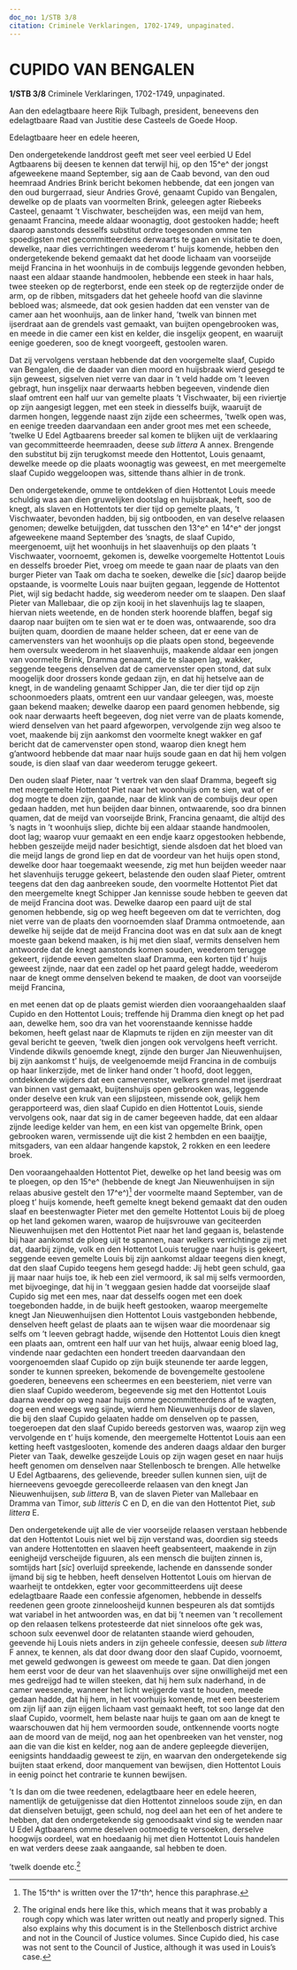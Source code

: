 ```yaml
---
doc_no: 1/STB 3/8
citation: Criminele Verklaringen, 1702-1749, unpaginated.
---
```


# CUPIDO VAN BENGALEN

**1/STB 3/8** Criminele Verklaringen, 1702-1749, unpaginated.

Aan den edelagtbaare heere Rijk Tulbagh, president, beneevens den edelagtbaare Raad van Justitie dese Casteels de Goede Hoop.

Edelagtbaare heer en edele heeren,

Den ondergetekende landdrost geeft met seer veel eerbied U Edel Agtbaarens bij deesen te kennen dat terwijl hij, op den 15^e^ der jongst afgeweekene maand September, sig aan de Caab bevond, van den oud heemraad Andries Brink bericht bekomen hebbende, dat een jongen van den oud burgerraad, sieur Andries Grové, genaamt Cupido van Bengalen, dewelke op de plaats van voormelten Brink, geleegen agter Riebeeks Casteel, genaamt ’t Vischwater, bescheijden was, een meijd van hem, genaamt Francina, meede aldaar woonagtig, doot gestooken hadde; heeft daarop aanstonds desselfs substitut ordre toegesonden omme ten spoedigsten met gecommitteerdens derwaarts te gaan en visitatie te doen, dewelke, naar dies verrichtingen weederom t’ huijs komende, hebben den ondergetekende bekend gemaakt dat het doode lichaam van voorseijde meijd Francina in het woonhuijs in de combuijs leggende gevonden hebben, naast een aldaar staande handmoolen, hebbende een steek in haar hals, twee steeken op de regterborst, ende een steek op de regterzijde onder de arm, op de ribben, mitsgaders dat het geheele hoofd van die slavinne bebloed was; alsmeede, dat ook gesien hadden dat een venster van de camer aan het woonhuijs, aan de linker hand, ’twelk van binnen met ijserdraat aan de grendels vast gemaakt, van buijten opengebrooken was, en meede in die camer een kist en kelder, die insgelijx geopent, en waaruijt eenige goederen, soo de knegt voorgeeft, gestoolen waren.

Dat zij vervolgens verstaan hebbende dat den voorgemelte slaaf, Cupido van Bengalen, die de daader van dien moord en huijsbraak wierd gesegd te sijn geweest, sigselven niet verre van daar in ’t veld hadde om ’t leeven gebragt, hun insgelijx naar derwaarts hebben begeeven, vindende dien slaaf omtrent een half uur van gemelte plaats ’t Vischwaater, bij een riviertje op zijn aangesigt leggen, met een steek in diesselfs buijk, waaruijt de darmen hongen, leggende naast zijn zijde een scheermes, ’twelk open was, en eenige treeden daarvandaan een ander groot mes met een scheede, ’twelke U Edel Agtbaarens breeder sal komen te blijken uijt de verklaaring van gecommitteerde heemraaden, deese *sub littera* A annex. Brengende den substitut bij zijn terugkomst meede den Hottentot, Louis genaamt, dewelke meede op die plaats woonagtig was geweest, en met meergemelte slaaf Cupido weggeloopen was, sittende thans alhier in de tronk.

Den ondergetekende, omme te ontdekken of dien Hottentot Louis meede schuldig was aan dien gruwelijken dootslag en huijsbraak, heeft, soo de knegt, als slaven en Hottentots ter dier tijd op gemelte plaats, ’t Vischwaater, bevonden hadden, bij sig ontbooden, en van deselve relaasen genomen; dewelke betuijgden, dat tusschen den 13^e^ en 14^e^ der jongst afgeweekene maand September des ’snagts, de slaaf Cupido, meergenoemt, uijt het woonhuijs in het slaavenhuijs op den plaats ’t Vischwaater, voornoemt, gekomen is, dewelke voorgemelte Hottentot Louis en desselfs broeder Piet, vroeg om meede te gaan naar de plaats van den burger Pieter van Taak om dacha te soeken, dewelke die \[*sic*\] daarop beijde opstaande, is voormelte Louis naar buijten gegaan, leggende de Hottentot Piet, wijl sig bedacht hadde, sig weederom needer om te slaapen. Den slaaf Pieter van Mallebaar, die op zijn kooij in het slavenhuijs lag te slaapen, hiervan niets weetende, en de honden sterk hoorende blaffen, begaf sig daarop naar buijten om te sien wat er te doen was, ontwaarende, soo dra buijten quam, doordien de maane helder scheen, dat er eene van de camervensters van het woonhuijs op die plaats open stond, begeevende hem oversulx weederom in het slaavenhuijs, maakende aldaar een jongen van voormelte Brink, Dramma genaamt, die te slaapen lag, wakker, seggende teegens denselven dat de camervenster open stond, dat sulx moogelijk door drossers konde gedaan zijn, en dat hij hetselve aan de knegt, in de wandeling genaamt Schipper Jan, die ter dier tijd op zijn schoonmoeders plaats, omtrent een uur vandaar geleegen, was, moeste gaan bekend maaken; dewelke daarop een paard genomen hebbende, sig ook naar derwaarts heeft begeeven, dog niet verre van de plaats komende, wierd denselven van het paard afgeworpen, vervolgende zijn weg alsoo te voet, maakende bij zijn aankomst den voormelte knegt wakker en gaf bericht dat de camervenster open stond, waarop dien knegt hem g’antwoord hebbende dat maar naar huijs soude gaan en dat hij hem volgen soude, is dien slaaf van daar weederom terugge gekeert.

Den ouden slaaf Pieter, naar ’t vertrek van den slaaf Dramma, begeeft sig met meergemelte Hottentot Piet naar het woonhuijs om te sien, wat of er dog mogte te doen zijn, gaande, naar de klink van de combuijs deur open gedaan hadden, met hun beijden daar binnen, ontwaarende, soo dra binnen quamen, dat de meijd van voorseijde Brink, Francina genaamt, die altijd des ’s nagts in ’t woonhuijs sliep, dichte bij een aldaar staande handmoolen, doot lag; waarop vuur gemaakt en een endje kaarz opgestooken hebbende, hebben geszeijde meijd nader besichtigt, siende alsdoen dat het bloed van die meijd langs de grond liep en dat de voordeur van het huijs open stond, dewelke door haar toegemaakt weesende, zig met hun beijden weeder naar het slavenhuijs terugge gekeert, belastende den ouden slaaf Pieter, omtrent teegens dat den dag aanbreeken soude, den voormelte Hottentot Piet dat den meergemelte knegt Schipper Jan kennisse soude hebben te geeven dat de meijd Francina doot was. Dewelke daarop een paard uijt de stal genomen hebbende, sig op weg heeft begeeven om dat te verrichten, dog niet verre van de plaats den voornoemden slaaf Dramma ontmoetende, aan dewelke hij seijde dat de meijd Francina doot was en dat sulx aan de knegt moeste gaan bekend maaken, is hij met dien slaaf, vermits denselven hem antwoorde dat de knegt aanstonds komen souden, weederom terugge gekeert, rijdende eeven gemelten slaaf Dramma, een korten tijd t’ huijs geweest zijnde, naar dat een zadel op het paard gelegt hadde, weederom naar de knegt omme denselven bekend te maaken, de doot van voorseijde meijd Francina,

en met eenen dat op de plaats gemist wierden dien vooraangehaalden slaaf Cupido en den Hottentot Louis; treffende hij Dramma dien knegt op het pad aan, dewelke hem, soo dra van het voorenstaande kennisse hadde bekomen, heeft gelast naar de Klapmuts te rijden en zijn meester van dit geval bericht te geeven, ’twelk dien jongen ook vervolgens heeft verricht. Vindende dikwils genoemde knegt, zijnde den burger Jan Nieuwenhuijsen, bij zijn aankomst t’ huijs, de veelgenoemde meijd Francina in de combuijs op haar linkerzijde, met de linker hand onder ’t hoofd, doot leggen, ontdekkende wijders dat een camervenster, welkers grendel met ijserdraat van binnen vast gemaakt, buijtenshuijs open gebrooken was, leggende onder deselve een kruk van een slijpsteen, missende ook, gelijk hem gerapporteerd was, dien slaaf Cupido en dien Hottentot Louis, siende vervolgens ook, naar dat sig in de camer begeeven hadde, dat een aldaar zijnde leedige kelder van hem, en een kist van opgemelte Brink, open gebrooken waren, vermissende uijt die kist 2 hembden en een baaijtje, mitsgaders, van een aldaar hangende kapstok, 2 rokken en een leedere broek.

Den vooraangehaalden Hottentot Piet, dewelke op het land beesig was om te ploegen, op den 15^e^ (hebbende de knegt Jan Nieuwenhuijsen in sijn relaas abusive gestelt den 17^e^)[^1] der voormelte maand September, van de ploeg t’ huijs komende, heeft gemelte knegt bekend gemaakt dat den ouden slaaf en beestenwagter Pieter met den gemelte Hottentot Louis bij de ploeg op het land gekomen waren, waarop de huijsvrouwe van geciteerden Nieuwenhuijsen met den Hottentot Piet naar het land gegaan is, belastende bij haar aankomst de ploeg uijt te spannen, naar welkers verrichtinge zij met dat, daarbij zijnde, volk en den Hottentot Louis terugge naar huijs is gekeert, seggende eeven gemelte Louis bij zijn aankomst aldaar teegens dien knegt, dat den slaaf Cupido teegens hem gesegd hadde: Jij hebt geen schuld, gaa jij maar naar huijs toe, ik heb een ziel vermoord, ik sal mij selfs vermoorden, met bijvoeginge, dat hij in ’t weggaan gesien hadde dat voorseijde slaaf Cupido sig met een mes, naar dat desselfs oogen met een doek toegebonden hadde, in de buijk heeft gestooken, waarop meergemelte knegt Jan Nieuwenhuijsen dien Hottentot Louis vastgebonden hebbende, denselven heeft gelast de plaats aan te wijsen waar die moordenaar sig selfs om ’t leeven gebragt hadde, wijsende den Hottentot Louis dien knegt een plaats aan, omtrent een half uur van het huijs, alwaar eenig bloed lag, vindende naar gedachten een hondert treeden daarvandaan den voorgenoemden slaaf Cupido op zijn buijk steunende ter aarde leggen, sonder te kunnen spreeken, bekomende de bovengemelte gestoolene goederen, beneevens een scheermes en een beesteriem, niet verre van dien slaaf Cupido weederom, begeevende sig met den Hottentot Louis daarna weeder op weg naar huijs omme gecommitteerdens af te wagten, dog een end weegs weg sijnde, wierd hem Nieuwenhuijs door de slaven, die bij den slaaf Cupido gelaaten hadde om denselven op te passen, toegeroepen dat den slaaf Cupido bereeds gestorven was, waarop zijn weg vervolgende en t’ huijs komende, den meergemelte Hottentot Louis aan een ketting heeft vastgeslooten, komende des anderen daags aldaar den burger Pieter van Taak, dewelke geszeijde Louis op zijn wagen geset en naar huijs heeft genomen om denselven naar Stellenbosch te brengen. Alle hetwelke U Edel Agtbaarens, des gelievende, breeder sullen kunnen sien, uijt de hierneevens gevoegde gerecolleerde relaasen van den knegt Jan Nieuwenhuijsen, *sub littera* B, van de slaven Pieter van Mallebaar en Dramma van Timor, *sub litteris* C en D, en die van den Hottentot Piet, *sub littera* E.

Den ondergetekende uijt alle de vier voorseijde relaasen verstaan hebbende dat den Hottentot Louis niet wel bij zijn verstand was, doordien sig steeds van andere Hottentotten en slaaven heeft geabsenteert, maakende in zijn eenigheijd verscheijde figuuren, als een mensch die buijten zinnen is, somtijds hart \[*sic*\] overluijd spreekende, lachende en danssende sonder ijmand bij sig te hebben, heeft denselven Hottentot Louis om hiervan de waarheijt te ontdekken, egter voor gecommitteerdens uijt deese edelagtbaare Raade een confessie afgenomen, hebbende in desselfs reedenen geen groote zinneloosheijd kunnen bespeuren als dat somtijds wat variabel in het antwoorden was, en dat bij ’t neemen van ’t recollement op den relaasen telkens protesteerde dat niet sinneloos ofte gek was, schoon sulx eevenwel door de relatanten staande wierd gehouden, geevende hij Louis niets anders in zijn geheele confessie, deesen *sub littera* F annex, te kennen, als dat door dwang door den slaaf Cupido, voornoemt, met geweld gedwongen is geweest om meede te gaan. Dat dien jongen hem eerst voor de deur van het slaavenhuijs over sijne onwilligheijd met een mes gedreijgd had te willen steeken, dat hij hem sulx naderhand, in de camer weesende, wanneer het licht weijgerde vast te houden, meede gedaan hadde, dat hij hem, in het voorhuijs komende, met een beesteriem om zijn lijf aan zijn eijgen lichaam vast gemaakt heeft, tot soo lange dat den slaaf Cupido, voormelt, hem belaste naar huijs te gaan om aan de knegt te waarschouwen dat hij hem vermoorden soude, ontkennende voorts nogte aan de moord van de meijd, nog aan het openbreeken van het venster, nog aan die van die kist en kelder, nog aan de andere gepleegde dieverijen, eenigsints handdaadig geweest te zijn, en waarvan den ondergetekende sig buijten staat erkend, door manquement van bewijsen, dien Hottentot Louis in eenig poinct het contrarie te kunnen bewijsen.

’t Is dan om die twee reedenen, edelagtbaare heer en edele heeren, namentlijk de getuijgenisse dat dien Hottentot zinneloos soude zijn, en dan dat dienselven betuijgt, geen schuld, nog deel aan het een of het andere te hebben, dat den ondergetekende sig genoodsaakt vind sig te wenden naar U Edel Agtbaarens omme deselven ootmoedig te versoeken, derselve hoogwijs oordeel, wat en hoedaanig hij met dien Hottentot Louis handelen en wat verders deese zaak aangaande, sal hebben te doen.

’twelk doende etc.[^2]

[^1]: The 15^th^ is written over the 17^th^, hence this paraphrase.

[^2]: The original ends here like this, which means that it was probably a rough copy which was later written out neatly and properly signed. This also explains why this document is in the Stellenbosch district archive and not in the Council of Justice volumes. Since Cupido died, his case was not sent to the Council of Justice, although it was used in Louis’s case.